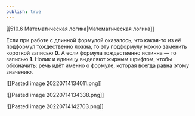 ```yaml
---
publish: true
---
```


[[510.6 Математическая логика|Математическая логика]]

Если при работе с длинной формулой оказалось, что какая-то из её подформул тождественно ложна, то эту подформулу можно заменить короткой записью **0**. А если формула тождественно истинна — то записью **1**. Нолик и единицу выделяют жирным шрифтом, чтобы обозначить: речь идёт именно о формуле, которая всегда равна этому значению.

![[Pasted image 20220714134011.png]]

![[Pasted image 20220714134338.png]]

![[Pasted image 20220714142703.png]]